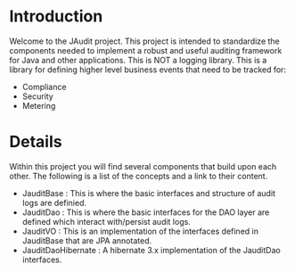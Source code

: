 # Introduction #

Welcome to the JAudit project.  This project is intended to standardize the components needed to implement a robust and useful auditing framework for Java and other applications.  This is NOT a logging library.  This is a library for defining higher level business events that need to be tracked for:
  * Compliance
  * Security
  * Metering


# Details #

Within this project you will find several components that build upon each other.  The following is a list of the concepts and a link to their content.

  * JauditBase : This is where the basic interfaces and structure of audit logs are definied.
  * JauditDao : This is where the basic interfaces for the DAO layer are defined which interact with/persist audit logs.
  * JauditVO : This is an implementation of the interfaces defined in JauditBase that are JPA annotated.
  * JauditDaoHibernate : A hibernate 3.x implementation of the JauditDao interfaces.